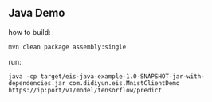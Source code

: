 ## Java Demo

how to build:

```
mvn clean package assembly:single
```

run:

```
java -cp target/eis-java-example-1.0-SNAPSHOT-jar-with-dependencies.jar com.didiyun.eis.MnistClientDemo https://ip:port/v1/model/tensorflow/predict
```
